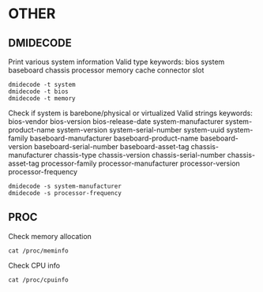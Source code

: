 # OTHER

## DMIDECODE
Print various system information
Valid type keywords:
  bios
  system
  baseboard
  chassis
  processor
  memory
  cache
  connector
  slot
```
dmidecode -t system
dmidecode -t bios
dmidecode -t memory
```
Check if system is barebone/physical or virtualized
Valid strings keywords:
  bios-vendor
  bios-version
  bios-release-date
  system-manufacturer
  system-product-name
  system-version
  system-serial-number
  system-uuid
  system-family
  baseboard-manufacturer
  baseboard-product-name
  baseboard-version
  baseboard-serial-number
  baseboard-asset-tag
  chassis-manufacturer
  chassis-type
  chassis-version
  chassis-serial-number
  chassis-asset-tag
  processor-family
  processor-manufacturer
  processor-version
  processor-frequency
```
dmidecode -s system-manufacturer
dmidecode -s processor-frequency

```

## PROC
Check memory allocation
```
cat /proc/meminfo
```
Check CPU info
```
cat /proc/cpuinfo
```
